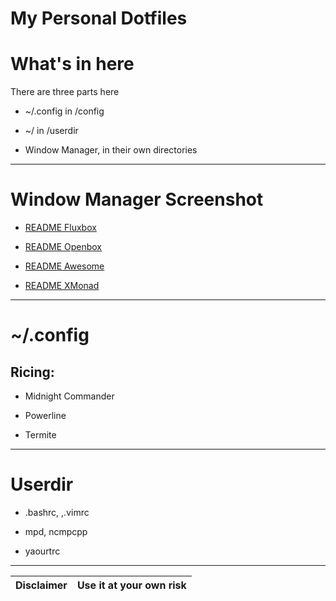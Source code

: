 My Personal Dotfiles
=====================

# What's in here

There are three parts here

* ~/.config in /config

* ~/ in /userdir

* Window Manager, in their own directories

-- -- --

#  Window Manager Screenshot

* [README Fluxbox][readme-fluxbox]

* [README Openbox][readme-openbox]

* [README Awesome][readme-awesome]

* [README XMonad][readme-xmonad]

-- -- --

# ~/.config

## Ricing:

* Midnight Commander

* Powerline

* Termite

-- -- --

# Userdir

* .bashrc, ,.vimrc

* mpd, ncmpcpp

* yaourtrc



-- -- --

| **Disclaimer** | Use it at your own risk |
| -------------- | ----------------------- |

[readme-fluxbox]: https://github.com/epsi-rns/dotfiles/blob/master/fluxbox/README.md
[readme-openbox]: https://github.com/epsi-rns/dotfiles/blob/master/openbox/README.md
[readme-awesome]: https://github.com/epsi-rns/dotfiles/blob/master/awesome/README.md
[readme-xmonad]: https://github.com/epsi-rns/dotfiles/blob/master/xmonad/README.md
